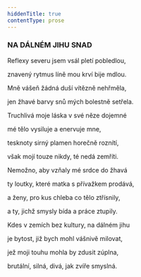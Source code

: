 ```yaml
---
hiddenTitle: true
contentType: prose
---
```


### NA DÁLNÉM JIHU SNAD

Reflexy severu jsem vsál pletí pobledlou, 

znavený rytmus líně mou krví bije mdlou. 

Mně vášeň žádná duší vítězně nehřměla, 

jen žhavé barvy snů mých bolestně setřela.

Truchlivá moje láska v své něze dojemné 

mé tělo vysiluje a enervuje mne, 

tesknoty sirný plamen horečně roznítí, 

však mojí touze nikdy, té nedá zemříti.

Nemožno, aby vzňaly mé srdce do žhavá 

ty loutky, které matka s přívažkem prodává, 

a ženy, pro kus chleba co tělo ztřísnily, 

a ty, jichž smysly bída a práce ztupily.

Kdes v zemích bez kultury, na dálném jihu 

je bytost, již bych mohl vášnivě milovat, 

jež moji touhu mohla by zdusit zúplna, 

brutální, silná, divá, jak zvíře smyslná.

